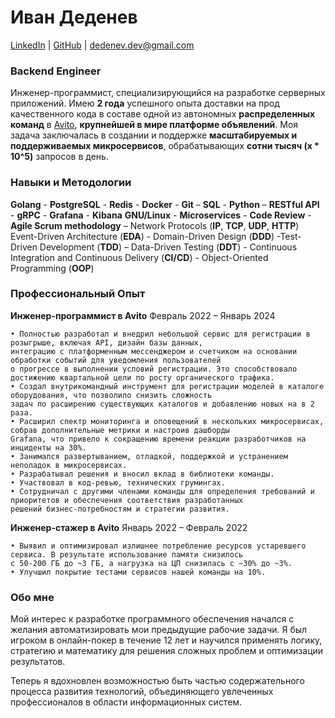 # Иван Деденев
[LinkedIn](https://www.linkedin.com/in/idedenev/) | [GitHub](https://github.com/IDilettant) | dedenev.dev@gmail.com

### Backend Engineer

Инженер-программист, специализирующийся на разработке серверных приложений. Имею **2 года** успешного опыта доставки на прод качественного кода в составе одной из автономных **распределенных команд** в [Avito](https://avito.ru/), **крупнейшей в мире платформе объявлений**. Моя задача заключалась в создании и поддержке **масштабируемых и поддерживаемых микросервисов**, обрабатывающих **сотни тысяч (x * 10^5)** запросов в день.

### Навыки и Методологии

**Golang** - **PostgreSQL** - **Redis** - **Docker** - **Git** – **SQL** - **Python** – **RESTful API** - **gRPC** - **Grafana** - **Kibana**
**GNU/Linux** - **Microservices** - **Code Review** - **Agile Scrum methodology** – Network Protocols (**IP**, **TCP**, **UDP**, **HTTP**)
Event-Driven Architecture (**EDA**) - Domain-Driven Design (**DDD**) -Test-Driven Development (**TDD**) – Data-Driven Testing (**DDT**) - Continuous Integration and Continuous Delivery (**CI/CD**) - Object-Oriented Programming (**OOP**)

### Профессиональный Опыт

**Инженер-программист в Avito**                                                           Февраль 2022 – Январь 2024

    • Полностью разработал и внедрил небольшой сервис для регистрации в розыгрыше, включая API, дизайн базы данных, 
    интеграцию с платформенным мессенджером и счетчиком на основании обработки событий для уведомления пользователей 
    о прогрессе в выполнении условий регистрации. Это способствовало достижению квартальной цели по росту органического трафика.
    • Создал внутрикомандный инструмент для регистрации моделей в каталоге оборудования, что позволило снизить сложность 
    задач по расширению существующих каталогов и добавлению новых на в 2 раза.
    • Расширил спектр мониторинга и оповещений в нескольких микросервисах, собрав дополнительные метрики и настроив дашборды 
    Grafana, что привело к сокращению времени реакции разработчиков на инциденты на 30%.
    • Занимался развертыванием, отладкой, поддержкой и устранением неполадок в микросервисах.
    • Разрабатывал решения и вносил вклад в библиотеки команды.
    • Участвовал в код-ревью, технических грумингах.
    • Сотрудничал с другими членами команды для определения требований и приоритетов и обеспечения соответствия разработанных 
    решений бизнес-потребностям и стратегии развития.

**Инженер-стажер в Avito**                                                                Январь 2022 – Февраль 2022

    • Выявил и оптимизировал излишнее потребление ресурсов устаревшего сервиса. В результате использование памяти снизилось 
    с 50-200 ГБ до ~3 ГБ, а нагрузка на ЦП снизилась с ~30% до ~3%.
    • Улучшил покрытие тестами сервисов нашей команды на 10%.

### Обо мне

Мой интерес к разработке программного обеспечения начался с желания автоматизировать мои предыдущие рабочие задачи. Я был игроком в онлайн-покер в течение 12 лет и научился применять логику, стратегию и математику для решения сложных проблем и оптимизации результатов. 

Теперь я вдохновлен возможностью быть частью содержательного процесса развития технологий, объединяющего увлеченных профессионалов в области информационных систем.
